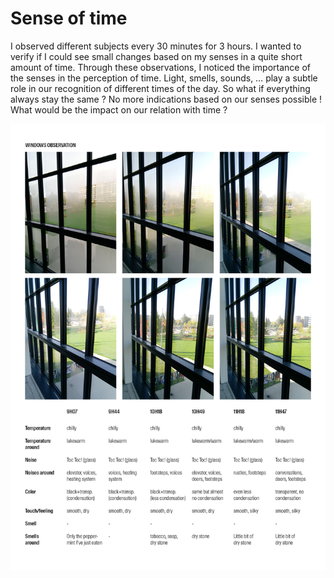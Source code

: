 # Sense of time

I observed different subjects every 30 minutes for 3 hours. I wanted to verify if I could see small changes based on my senses in a quite short amount of time. Through these observations, I noticed the importance of the senses in the perception of time. Light, smells, sounds, … play a subtle role in our recognition of different times of the day. So what if everything always stay the same ? No more indications based on our senses possible ! What would be the impact on our relation with time ?

<img
  src="images/image_pitch.jpg">